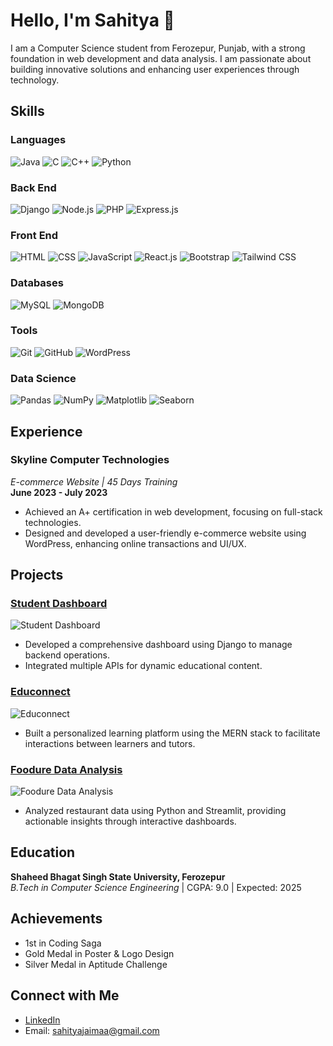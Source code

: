 # Hello, I'm Sahitya 👋

I am a Computer Science student from Ferozepur, Punjab, with a strong foundation in web development and data analysis. I am passionate about building innovative solutions and enhancing user experiences through technology.

## Skills

### Languages
![Java](https://img.shields.io/badge/-Java-black?logo=java)
![C](https://img.shields.io/badge/-C-black?logo=c)
![C++](https://img.shields.io/badge/-C++-00599C?logo=cplusplus)
![Python](https://img.shields.io/badge/-Python-black?logo=python)

### Back End
![Django](https://img.shields.io/badge/-Django-green?logo=django)
![Node.js](https://img.shields.io/badge/-Node.js-339933?logo=node.js)
![PHP](https://img.shields.io/badge/-PHP-black?logo=php)
![Express.js](https://img.shields.io/badge/-Express.js-black?logo=express)

### Front End
![HTML](https://img.shields.io/badge/-HTML-E34F26?logo=html5)
![CSS](https://img.shields.io/badge/-CSS-1572B6?logo=css3)
![JavaScript](https://img.shields.io/badge/-JavaScript-black?logo=javascript)
![React.js](https://img.shields.io/badge/-React.js-61DAFB?logo=react)
![Bootstrap](https://img.shields.io/badge/-Bootstrap-563D7C?logo=bootstrap)
![Tailwind CSS](https://img.shields.io/badge/-Tailwind%20CSS-38B2AC?logo=tailwindcss)

### Databases
![MySQL](https://img.shields.io/badge/-MySQL-black?logo=mysql)
![MongoDB](https://img.shields.io/badge/-MongoDB-47A248?logo=mongodb)

### Tools
![Git](https://img.shields.io/badge/-Git-black?logo=git)
![GitHub](https://img.shields.io/badge/-GitHub-181717?logo=github)
![WordPress](https://img.shields.io/badge/-WordPress-21759B?logo=wordpress)

### Data Science
![Pandas](https://img.shields.io/badge/-Pandas-black?logo=pandas)
![NumPy](https://img.shields.io/badge/-NumPy-black?logo=numpy)
![Matplotlib](https://img.shields.io/badge/-Matplotlib-003B57?logo=matplotlib)
![Seaborn](https://img.shields.io/badge/-Seaborn-00A3E0?logo=seaborn)

## Experience

### Skyline Computer Technologies
*E-commerce Website | 45 Days Training*  
**June 2023 - July 2023**  
- Achieved an A+ certification in web development, focusing on full-stack technologies.
- Designed and developed a user-friendly e-commerce website using WordPress, enhancing online transactions and UI/UX.

## Projects

### [Student Dashboard](https://github.com/your-username/student-dashboard)
![Student Dashboard](https://via.placeholder.com/150)  
- Developed a comprehensive dashboard using Django to manage backend operations.
- Integrated multiple APIs for dynamic educational content.

### [Educonnect](https://github.com/your-username/educonnect)
![Educonnect](https://via.placeholder.com/150)  
- Built a personalized learning platform using the MERN stack to facilitate interactions between learners and tutors.

### [Foodure Data Analysis](https://github.com/your-username/foodure-data-analysis)
![Foodure Data Analysis](https://via.placeholder.com/150)  
- Analyzed restaurant data using Python and Streamlit, providing actionable insights through interactive dashboards.

## Education

**Shaheed Bhagat Singh State University, Ferozepur**  
*B.Tech in Computer Science Engineering* | CGPA: 9.0 | Expected: 2025

## Achievements
- 1st in Coding Saga
- Gold Medal in Poster & Logo Design
- Silver Medal in Aptitude Challenge

## Connect with Me
- [LinkedIn](https://linkedin.com/in/Sahitya)
- Email: [sahityajaimaa@gmail.com](mailto:sahityajaimaa@gmail.com)
